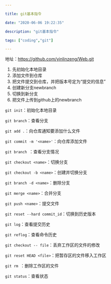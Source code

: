 ```yaml
---

title: git基本指令

date: "2020-06-06 19:22:35"

description: "git基本指令"

tags: ["coding","git"]

---
```


地址：https://github.com/yinlinzeng/Web.git

1. 先初始化本地目录	
2. 添加文件到仓库
3. 把文件提交到仓库，并把版本号定为“提交的信息”
4. 创建新分支newbranch
5. 切换到新分支
6. 把文件上传到github上的newbranch

`git init`：初始化本地目录

`git branch`：查看分支

`git add .`：向仓库通知要添加什么文件

`git commit -m '<name>'`：向仓库添加文件

`git branch `：查看分支情况

`git checkout <name>`：切换分支

`git checkout -b <name>`：创建并切换分支

`git branch -d <name>`：删除分支

`git merge <name>`：合并分支

`git push <name>`：提交文件

`git reset --hard commit_id`：切换到历史版本

`git log`：查看提交历史

`git reflog`：查看命令历史

`git checkout -- file`：丢弃工作区的文件的修改

`git reset HEAD <file>`：把暂存区的文件移入工作区

`git rm `：删除工作区的文件

`git status`：查看状态